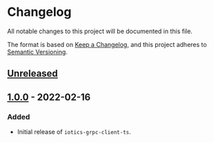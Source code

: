 # Changelog
All notable changes to this project will be documented in this file.

The format is based on [Keep a Changelog](https://keepachangelog.com/en/1.0.0/),
and this project adheres to [Semantic Versioning](https://semver.org/spec/v2.0.0.html).


## [Unreleased]


## [1.0.0] - 2022-02-16
### Added
- Initial release of `iotics-grpc-client-ts`.


[Unreleased]: https://github.com/Iotic-Labs/iotics-grpc-client-ts/compare/v1.0.0...HEAD
[1.0.0]: https://github.com/Iotic-Labs/iotics-grpc-client-ts/releases/tag/v1.0.0
